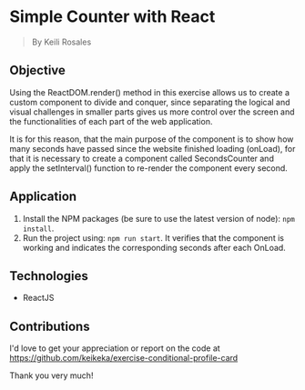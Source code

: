 # Simple Counter with React

> By Keili Rosales

## Objective

Using the ReactDOM.render() method in this exercise allows us to create a custom component to divide and conquer, since separating the logical and visual challenges in smaller parts gives us more control over the screen and the functionalities of each part of the web application.

It is for this reason, that the main purpose of the component is to show how many seconds have passed since the website finished loading (onLoad), for that it is necessary to create a component called SecondsCounter and apply the setInterval() function to re-render the component every second.

## Application

1. Install the NPM packages (be sure to use the latest version of node): `npm install`.
2. Run the project using: `npm run start`.
It verifies that the component is working and indicates the corresponding seconds after each OnLoad. 

## Technologies

- ReactJS

## Contributions

I'd love to get your appreciation or report on the code at https://github.com/keikeka/exercise-conditional-profile-card

Thank you very much!
